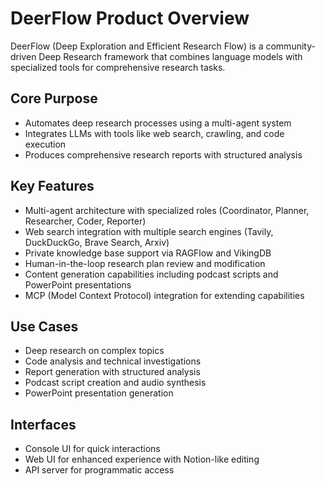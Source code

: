 # DeerFlow Product Overview

DeerFlow (Deep Exploration and Efficient Research Flow) is a community-driven Deep Research framework that combines language models with specialized tools for comprehensive research tasks.

## Core Purpose
- Automates deep research processes using a multi-agent system
- Integrates LLMs with tools like web search, crawling, and code execution
- Produces comprehensive research reports with structured analysis

## Key Features
- Multi-agent architecture with specialized roles (Coordinator, Planner, Researcher, Coder, Reporter)
- Web search integration with multiple search engines (Tavily, DuckDuckGo, Brave Search, Arxiv)
- Private knowledge base support via RAGFlow and VikingDB
- Human-in-the-loop research plan review and modification
- Content generation capabilities including podcast scripts and PowerPoint presentations
- MCP (Model Context Protocol) integration for extending capabilities

## Use Cases
- Deep research on complex topics
- Code analysis and technical investigations
- Report generation with structured analysis
- Podcast script creation and audio synthesis
- PowerPoint presentation generation

## Interfaces
- Console UI for quick interactions
- Web UI for enhanced experience with Notion-like editing
- API server for programmatic access